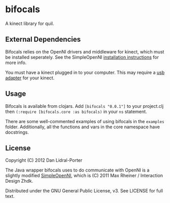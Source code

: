 # bifocals

A kinect library for quil.

## External Dependencies

Bifocals relies on the OpenNI drivers and middleware for kinect, which must be
installed seperately. See the SimpleOpenNI [installation instructions][1] for
more info.

You must have a kinect plugged in to your computer. This may require a [usb
adapter][2] for your kinect.

[1]: http://code.google.com/p/simple-openni/wiki/Installation
[2]: http://duckduckgo.com/?q=kinect+usb+adapter

## Usage

Bifocals is available from clojars. Add `[bifocals "0.0.1"]` to your project.clj
then `(:require [bifocals.core :as bifocals)` in your `ns` statement.

There are some well-commented examples of using bifocals in the `examples`
folder. Additionally, all the functions and vars in the core namespace have
docstrings.

## License

Copyright (C) 2012 Dan Lidral-Porter

The Java wrapper bifocals uses to do communicate with OpenNI is a slightly
modified [SimpleOpenNI][3], which is (C) 2011 Max Rheiner / Interaction Design
Zhdk.

[3]: http://code.google.com/p/simple-openni/

Distributed under the GNU General Public License, v3. See LICENSE for full text.
